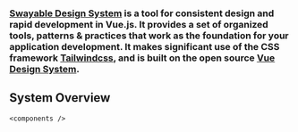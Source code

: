 ### [Swayable Design System](https://github.com/swayable/swayable-design-system) is a tool for consistent design and rapid development in Vue.js. It provides a set of organized tools, patterns & practices that work as the foundation for your application development. It makes significant use of the CSS framework [Tailwindcss](https://tailwindcss.com/), and is built on the open source  [Vue Design System](https://vueds.com).

## System Overview

```
<components />
```

